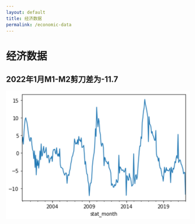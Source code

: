 ```yaml
---
layout: default
title: 经济数据
permalink: /economic-data
---
```


# 经济数据

## 2022年1月M1-M2剪刀差为-11.7

![](/assets/img/2022-2-23-m1_m2.png)